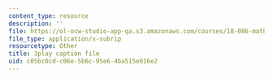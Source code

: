 ```yaml
---
content_type: resource
description: ''
file: https://ol-ocw-studio-app-qa.s3.amazonaws.com/courses/18-086-mathematical-methods-for-engineers-ii-spring-2006/c05bc0cdc06e5b6c95e64ba515e016e2_sleOqiMUTXE.vtt
file_type: application/x-subrip
resourcetype: Other
title: 3play caption file
uid: c05bc0cd-c06e-5b6c-95e6-4ba515e016e2
---
```

